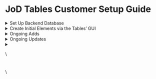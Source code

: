 # JoD Tables Customer Setup Guide

<details>

<summary>Set Up Backend Database </summary>

1. Create customer in database
   1. Customer Name
   2. Customer Logo
2. Creare initial Org Admin(s)

</details>

<details>

<summary>Create Initial Elements via the Tables’ GUI</summary>

1. Add Org Members (Org Admin)
2. Convert Org Members to JoD Users and Invite them to the Tables Application (via email request to JustOrg Design ONLY)\
   Note: Only JoD Users can…&#x20;
   1. Log into the Tables Application
   2. Be Sponsors or Conveners
3. Create initial
   1. Values (optional)&#x20;
   2. Strategies&#x20;
   3. Table(s) – The Org Admin must create the first Table. The Org Admin has the option to set permissions to one or more Tables that will allow such tables to create Tables.

</details>

<details>

<summary>Ongoing Adds</summary>

1. Tables
2. DTBMs / RTBMs
3. Agendas
4. Strategies (Org Admin)
5. Values (Org Admin)
6. Org Members (Org Admin only)
7. Org Community Members  (\*\*anyone – with Table Add/Edit access)
8. Org Members Converted to JoD Users (via email request to JustOrg Design ONLY)
9. JoD Users: Add new

</details>

<details>

<summary>Ongoing Updates</summary>

1. DTBMs / RTBMs
2. Agendas
   1. Agenda Notes
   2. Real-time Decisions Made
   3. Org Members (Org Admin only)
   4. Org Community Members (Org Admin only)
3. JoD Users
   1. What about changes to user email? (update in user table and org member table)

</details>

<details>

<summary></summary>



</details>

\




###



###

\
\
